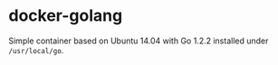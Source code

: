 # docker-golang

Simple container based on Ubuntu 14.04 with Go 1.2.2 installed under `/usr/local/go`.
